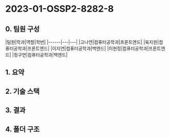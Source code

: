# 2023-01-OSSP2-8282-8
## 0. 팀원 구성
|팀원|학과|역할|학번|
|------|---|---|
|고나연|컴퓨터공학과|프론트엔드|
|육지원|컴퓨터공학과|프론트엔드|
|이지연|컴퓨터공학과|백엔드|
|이현정|컴퓨터공학과|프론트엔드|
|정구연|컴퓨터공학과|백엔드|

## 1. 요약
## 2. 기술 스택
## 3. 결과
## 4. 폴더 구조

